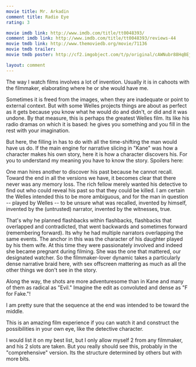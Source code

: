 ```yaml
---
movie title: Mr. Arkadin
comment title: Radio Eye
rating: 3

movie imdb link: http://www.imdb.com/title/tt0048393/
comment imdb link: http://www.imdb.com/title/tt0048393/reviews-44
movie tmdb link: http://www.themoviedb.org/movie/71136
movie tmdb trailer: 
movie tmdb poster: http://cf2.imgobject.com/t/p/original/cAWNubr88HqBEjCmEmJYzXliqaz.jpg

layout: comment
---
```


The way I watch films involves a lot of invention. Usually it is in cahoots with the filmmaker, elaborating where he or she would have me.

Sometimes it is freed from the images, when they are inadequate or point to external context. But with some Welles projects things are about as perfect as it gets because you know what he would do and didn't, or did and it was undone. By that measure, this is perhaps the greatest Welles film. Its like his radio dramas on which it is based: he gives you something and you fill in the rest with your imagination.

But here, the filling in has to do with all the time-shifting the man would have us do. If the main engine for narrative slicing in "Kane" was how a character makes his own story, here it is how a character discovers his. For you to understand my meaning you have to know the story. Spoilers here:

One man hires another to discover his past because he cannot recall. Toward the end in all the versions we have, it becomes clear that there never was any memory loss. The rich fellow merely wanted his detective to find out who could reveal his past so that they could be killed. I am certain the Welles intended this to be more ambiguous, and for the man in question -- played by Welles -- to be unsure what was recalled, invented by himself, invented by the (untrusted) narrator, invented by the witnesses, true.

That's why he planned flashbacks within flashbacks, flashbacks that overlapped and contradicted, that went backwards and sometimes forward (remembering forward). Its why he had multiple narrators overlapping the same events. The anchor in this was the character of his daughter played by his them wife. At this time they were passionately involved and indeed she became pregnant during filming. She was the one that mattered, our designated watcher. So the filmmaker-lover dynamic takes a particularly dense narrative braid here, with sex offscreen mattering as much as all the other things we don't see in the story.

Along the way, the shots are more adventuresome than in Kane and many of them as radical as "Evil." Imagine the edit as convoluted and dense as "F for Fake."!

I am pretty sure that the sequence at the end was intended to be toward the middle. 

This is an amazing film experience if you can watch it and construct the possibilities in your own eye, like the detective character.

I would list it on my best list, but I only allow myself 2 from any filmmaker, and his 2 slots are taken. But you really should see this, probably in the "comprehensive" version. Its the structure determined by others but with more bits.